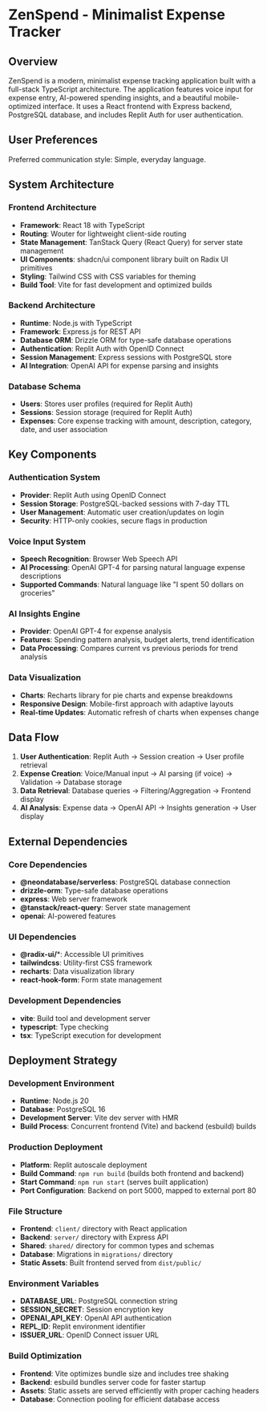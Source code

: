 # ZenSpend - Minimalist Expense Tracker

## Overview

ZenSpend is a modern, minimalist expense tracking application built with a full-stack TypeScript architecture. The application features voice input for expense entry, AI-powered spending insights, and a beautiful mobile-optimized interface. It uses a React frontend with Express backend, PostgreSQL database, and includes Replit Auth for user authentication.

## User Preferences

Preferred communication style: Simple, everyday language.

## System Architecture

### Frontend Architecture
- **Framework**: React 18 with TypeScript
- **Routing**: Wouter for lightweight client-side routing
- **State Management**: TanStack Query (React Query) for server state management
- **UI Components**: shadcn/ui component library built on Radix UI primitives
- **Styling**: Tailwind CSS with CSS variables for theming
- **Build Tool**: Vite for fast development and optimized builds

### Backend Architecture
- **Runtime**: Node.js with TypeScript
- **Framework**: Express.js for REST API
- **Database ORM**: Drizzle ORM for type-safe database operations
- **Authentication**: Replit Auth with OpenID Connect
- **Session Management**: Express sessions with PostgreSQL store
- **AI Integration**: OpenAI API for expense parsing and insights

### Database Schema
- **Users**: Stores user profiles (required for Replit Auth)
- **Sessions**: Session storage (required for Replit Auth)
- **Expenses**: Core expense tracking with amount, description, category, date, and user association

## Key Components

### Authentication System
- **Provider**: Replit Auth using OpenID Connect
- **Session Storage**: PostgreSQL-backed sessions with 7-day TTL
- **User Management**: Automatic user creation/updates on login
- **Security**: HTTP-only cookies, secure flags in production

### Voice Input System
- **Speech Recognition**: Browser Web Speech API
- **AI Processing**: OpenAI GPT-4 for parsing natural language expense descriptions
- **Supported Commands**: Natural language like "I spent 50 dollars on groceries"

### AI Insights Engine
- **Provider**: OpenAI GPT-4 for expense analysis
- **Features**: Spending pattern analysis, budget alerts, trend identification
- **Data Processing**: Compares current vs previous periods for trend analysis

### Data Visualization
- **Charts**: Recharts library for pie charts and expense breakdowns
- **Responsive Design**: Mobile-first approach with adaptive layouts
- **Real-time Updates**: Automatic refresh of charts when expenses change

## Data Flow

1. **User Authentication**: Replit Auth → Session creation → User profile retrieval
2. **Expense Creation**: Voice/Manual input → AI parsing (if voice) → Validation → Database storage
3. **Data Retrieval**: Database queries → Filtering/Aggregation → Frontend display
4. **AI Analysis**: Expense data → OpenAI API → Insights generation → User display

## External Dependencies

### Core Dependencies
- **@neondatabase/serverless**: PostgreSQL database connection
- **drizzle-orm**: Type-safe database operations
- **express**: Web server framework
- **@tanstack/react-query**: Server state management
- **openai**: AI-powered features

### UI Dependencies
- **@radix-ui/***: Accessible UI primitives
- **tailwindcss**: Utility-first CSS framework
- **recharts**: Data visualization library
- **react-hook-form**: Form state management

### Development Dependencies
- **vite**: Build tool and development server
- **typescript**: Type checking
- **tsx**: TypeScript execution for development

## Deployment Strategy

### Development Environment
- **Runtime**: Node.js 20
- **Database**: PostgreSQL 16
- **Development Server**: Vite dev server with HMR
- **Build Process**: Concurrent frontend (Vite) and backend (esbuild) builds

### Production Deployment
- **Platform**: Replit autoscale deployment
- **Build Command**: `npm run build` (builds both frontend and backend)
- **Start Command**: `npm run start` (serves built application)
- **Port Configuration**: Backend on port 5000, mapped to external port 80

### File Structure
- **Frontend**: `client/` directory with React application
- **Backend**: `server/` directory with Express API
- **Shared**: `shared/` directory for common types and schemas
- **Database**: Migrations in `migrations/` directory
- **Static Assets**: Built frontend served from `dist/public/`

### Environment Variables
- **DATABASE_URL**: PostgreSQL connection string
- **SESSION_SECRET**: Session encryption key
- **OPENAI_API_KEY**: OpenAI API authentication
- **REPL_ID**: Replit environment identifier
- **ISSUER_URL**: OpenID Connect issuer URL

### Build Optimization
- **Frontend**: Vite optimizes bundle size and includes tree shaking
- **Backend**: esbuild bundles server code for faster startup
- **Assets**: Static assets are served efficiently with proper caching headers
- **Database**: Connection pooling for efficient database access